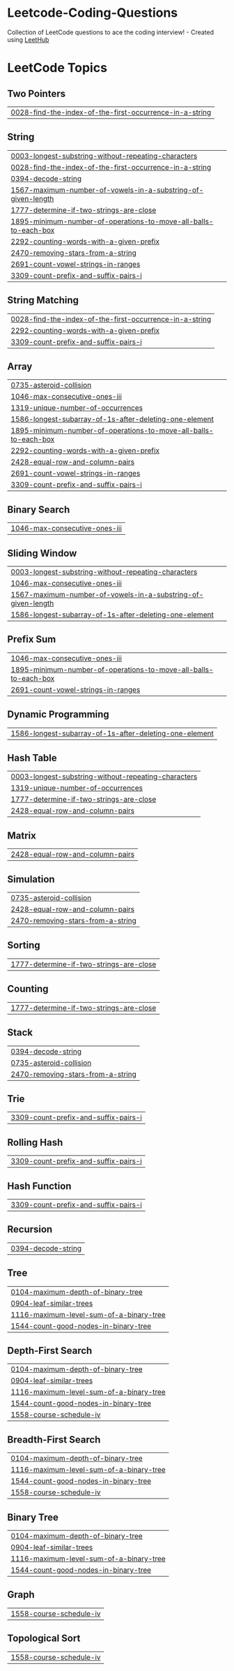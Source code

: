# Leetcode-Coding-Questions
Collection of LeetCode questions to ace the coding interview! - Created using [LeetHub](https://github.com/QasimWani/LeetHub)

<!---LeetCode Topics Start-->
# LeetCode Topics
## Two Pointers
|  |
| ------- |
| [0028-find-the-index-of-the-first-occurrence-in-a-string](https://github.com/Vibhushit07/Leetcode-Coding-Questions/tree/master/0028-find-the-index-of-the-first-occurrence-in-a-string) |
## String
|  |
| ------- |
| [0003-longest-substring-without-repeating-characters](https://github.com/Vibhushit07/Leetcode-Coding-Questions/tree/master/0003-longest-substring-without-repeating-characters) |
| [0028-find-the-index-of-the-first-occurrence-in-a-string](https://github.com/Vibhushit07/Leetcode-Coding-Questions/tree/master/0028-find-the-index-of-the-first-occurrence-in-a-string) |
| [0394-decode-string](https://github.com/Vibhushit07/Leetcode-Coding-Questions/tree/master/0394-decode-string) |
| [1567-maximum-number-of-vowels-in-a-substring-of-given-length](https://github.com/Vibhushit07/Leetcode-Coding-Questions/tree/master/1567-maximum-number-of-vowels-in-a-substring-of-given-length) |
| [1777-determine-if-two-strings-are-close](https://github.com/Vibhushit07/Leetcode-Coding-Questions/tree/master/1777-determine-if-two-strings-are-close) |
| [1895-minimum-number-of-operations-to-move-all-balls-to-each-box](https://github.com/Vibhushit07/Leetcode-Coding-Questions/tree/master/1895-minimum-number-of-operations-to-move-all-balls-to-each-box) |
| [2292-counting-words-with-a-given-prefix](https://github.com/Vibhushit07/Leetcode-Coding-Questions/tree/master/2292-counting-words-with-a-given-prefix) |
| [2470-removing-stars-from-a-string](https://github.com/Vibhushit07/Leetcode-Coding-Questions/tree/master/2470-removing-stars-from-a-string) |
| [2691-count-vowel-strings-in-ranges](https://github.com/Vibhushit07/Leetcode-Coding-Questions/tree/master/2691-count-vowel-strings-in-ranges) |
| [3309-count-prefix-and-suffix-pairs-i](https://github.com/Vibhushit07/Leetcode-Coding-Questions/tree/master/3309-count-prefix-and-suffix-pairs-i) |
## String Matching
|  |
| ------- |
| [0028-find-the-index-of-the-first-occurrence-in-a-string](https://github.com/Vibhushit07/Leetcode-Coding-Questions/tree/master/0028-find-the-index-of-the-first-occurrence-in-a-string) |
| [2292-counting-words-with-a-given-prefix](https://github.com/Vibhushit07/Leetcode-Coding-Questions/tree/master/2292-counting-words-with-a-given-prefix) |
| [3309-count-prefix-and-suffix-pairs-i](https://github.com/Vibhushit07/Leetcode-Coding-Questions/tree/master/3309-count-prefix-and-suffix-pairs-i) |
## Array
|  |
| ------- |
| [0735-asteroid-collision](https://github.com/Vibhushit07/Leetcode-Coding-Questions/tree/master/0735-asteroid-collision) |
| [1046-max-consecutive-ones-iii](https://github.com/Vibhushit07/Leetcode-Coding-Questions/tree/master/1046-max-consecutive-ones-iii) |
| [1319-unique-number-of-occurrences](https://github.com/Vibhushit07/Leetcode-Coding-Questions/tree/master/1319-unique-number-of-occurrences) |
| [1586-longest-subarray-of-1s-after-deleting-one-element](https://github.com/Vibhushit07/Leetcode-Coding-Questions/tree/master/1586-longest-subarray-of-1s-after-deleting-one-element) |
| [1895-minimum-number-of-operations-to-move-all-balls-to-each-box](https://github.com/Vibhushit07/Leetcode-Coding-Questions/tree/master/1895-minimum-number-of-operations-to-move-all-balls-to-each-box) |
| [2292-counting-words-with-a-given-prefix](https://github.com/Vibhushit07/Leetcode-Coding-Questions/tree/master/2292-counting-words-with-a-given-prefix) |
| [2428-equal-row-and-column-pairs](https://github.com/Vibhushit07/Leetcode-Coding-Questions/tree/master/2428-equal-row-and-column-pairs) |
| [2691-count-vowel-strings-in-ranges](https://github.com/Vibhushit07/Leetcode-Coding-Questions/tree/master/2691-count-vowel-strings-in-ranges) |
| [3309-count-prefix-and-suffix-pairs-i](https://github.com/Vibhushit07/Leetcode-Coding-Questions/tree/master/3309-count-prefix-and-suffix-pairs-i) |
## Binary Search
|  |
| ------- |
| [1046-max-consecutive-ones-iii](https://github.com/Vibhushit07/Leetcode-Coding-Questions/tree/master/1046-max-consecutive-ones-iii) |
## Sliding Window
|  |
| ------- |
| [0003-longest-substring-without-repeating-characters](https://github.com/Vibhushit07/Leetcode-Coding-Questions/tree/master/0003-longest-substring-without-repeating-characters) |
| [1046-max-consecutive-ones-iii](https://github.com/Vibhushit07/Leetcode-Coding-Questions/tree/master/1046-max-consecutive-ones-iii) |
| [1567-maximum-number-of-vowels-in-a-substring-of-given-length](https://github.com/Vibhushit07/Leetcode-Coding-Questions/tree/master/1567-maximum-number-of-vowels-in-a-substring-of-given-length) |
| [1586-longest-subarray-of-1s-after-deleting-one-element](https://github.com/Vibhushit07/Leetcode-Coding-Questions/tree/master/1586-longest-subarray-of-1s-after-deleting-one-element) |
## Prefix Sum
|  |
| ------- |
| [1046-max-consecutive-ones-iii](https://github.com/Vibhushit07/Leetcode-Coding-Questions/tree/master/1046-max-consecutive-ones-iii) |
| [1895-minimum-number-of-operations-to-move-all-balls-to-each-box](https://github.com/Vibhushit07/Leetcode-Coding-Questions/tree/master/1895-minimum-number-of-operations-to-move-all-balls-to-each-box) |
| [2691-count-vowel-strings-in-ranges](https://github.com/Vibhushit07/Leetcode-Coding-Questions/tree/master/2691-count-vowel-strings-in-ranges) |
## Dynamic Programming
|  |
| ------- |
| [1586-longest-subarray-of-1s-after-deleting-one-element](https://github.com/Vibhushit07/Leetcode-Coding-Questions/tree/master/1586-longest-subarray-of-1s-after-deleting-one-element) |
## Hash Table
|  |
| ------- |
| [0003-longest-substring-without-repeating-characters](https://github.com/Vibhushit07/Leetcode-Coding-Questions/tree/master/0003-longest-substring-without-repeating-characters) |
| [1319-unique-number-of-occurrences](https://github.com/Vibhushit07/Leetcode-Coding-Questions/tree/master/1319-unique-number-of-occurrences) |
| [1777-determine-if-two-strings-are-close](https://github.com/Vibhushit07/Leetcode-Coding-Questions/tree/master/1777-determine-if-two-strings-are-close) |
| [2428-equal-row-and-column-pairs](https://github.com/Vibhushit07/Leetcode-Coding-Questions/tree/master/2428-equal-row-and-column-pairs) |
## Matrix
|  |
| ------- |
| [2428-equal-row-and-column-pairs](https://github.com/Vibhushit07/Leetcode-Coding-Questions/tree/master/2428-equal-row-and-column-pairs) |
## Simulation
|  |
| ------- |
| [0735-asteroid-collision](https://github.com/Vibhushit07/Leetcode-Coding-Questions/tree/master/0735-asteroid-collision) |
| [2428-equal-row-and-column-pairs](https://github.com/Vibhushit07/Leetcode-Coding-Questions/tree/master/2428-equal-row-and-column-pairs) |
| [2470-removing-stars-from-a-string](https://github.com/Vibhushit07/Leetcode-Coding-Questions/tree/master/2470-removing-stars-from-a-string) |
## Sorting
|  |
| ------- |
| [1777-determine-if-two-strings-are-close](https://github.com/Vibhushit07/Leetcode-Coding-Questions/tree/master/1777-determine-if-two-strings-are-close) |
## Counting
|  |
| ------- |
| [1777-determine-if-two-strings-are-close](https://github.com/Vibhushit07/Leetcode-Coding-Questions/tree/master/1777-determine-if-two-strings-are-close) |
## Stack
|  |
| ------- |
| [0394-decode-string](https://github.com/Vibhushit07/Leetcode-Coding-Questions/tree/master/0394-decode-string) |
| [0735-asteroid-collision](https://github.com/Vibhushit07/Leetcode-Coding-Questions/tree/master/0735-asteroid-collision) |
| [2470-removing-stars-from-a-string](https://github.com/Vibhushit07/Leetcode-Coding-Questions/tree/master/2470-removing-stars-from-a-string) |
## Trie
|  |
| ------- |
| [3309-count-prefix-and-suffix-pairs-i](https://github.com/Vibhushit07/Leetcode-Coding-Questions/tree/master/3309-count-prefix-and-suffix-pairs-i) |
## Rolling Hash
|  |
| ------- |
| [3309-count-prefix-and-suffix-pairs-i](https://github.com/Vibhushit07/Leetcode-Coding-Questions/tree/master/3309-count-prefix-and-suffix-pairs-i) |
## Hash Function
|  |
| ------- |
| [3309-count-prefix-and-suffix-pairs-i](https://github.com/Vibhushit07/Leetcode-Coding-Questions/tree/master/3309-count-prefix-and-suffix-pairs-i) |
## Recursion
|  |
| ------- |
| [0394-decode-string](https://github.com/Vibhushit07/Leetcode-Coding-Questions/tree/master/0394-decode-string) |
## Tree
|  |
| ------- |
| [0104-maximum-depth-of-binary-tree](https://github.com/Vibhushit07/Leetcode-Coding-Questions/tree/master/0104-maximum-depth-of-binary-tree) |
| [0904-leaf-similar-trees](https://github.com/Vibhushit07/Leetcode-Coding-Questions/tree/master/0904-leaf-similar-trees) |
| [1116-maximum-level-sum-of-a-binary-tree](https://github.com/Vibhushit07/Leetcode-Coding-Questions/tree/master/1116-maximum-level-sum-of-a-binary-tree) |
| [1544-count-good-nodes-in-binary-tree](https://github.com/Vibhushit07/Leetcode-Coding-Questions/tree/master/1544-count-good-nodes-in-binary-tree) |
## Depth-First Search
|  |
| ------- |
| [0104-maximum-depth-of-binary-tree](https://github.com/Vibhushit07/Leetcode-Coding-Questions/tree/master/0104-maximum-depth-of-binary-tree) |
| [0904-leaf-similar-trees](https://github.com/Vibhushit07/Leetcode-Coding-Questions/tree/master/0904-leaf-similar-trees) |
| [1116-maximum-level-sum-of-a-binary-tree](https://github.com/Vibhushit07/Leetcode-Coding-Questions/tree/master/1116-maximum-level-sum-of-a-binary-tree) |
| [1544-count-good-nodes-in-binary-tree](https://github.com/Vibhushit07/Leetcode-Coding-Questions/tree/master/1544-count-good-nodes-in-binary-tree) |
| [1558-course-schedule-iv](https://github.com/Vibhushit07/Leetcode-Coding-Questions/tree/master/1558-course-schedule-iv) |
## Breadth-First Search
|  |
| ------- |
| [0104-maximum-depth-of-binary-tree](https://github.com/Vibhushit07/Leetcode-Coding-Questions/tree/master/0104-maximum-depth-of-binary-tree) |
| [1116-maximum-level-sum-of-a-binary-tree](https://github.com/Vibhushit07/Leetcode-Coding-Questions/tree/master/1116-maximum-level-sum-of-a-binary-tree) |
| [1544-count-good-nodes-in-binary-tree](https://github.com/Vibhushit07/Leetcode-Coding-Questions/tree/master/1544-count-good-nodes-in-binary-tree) |
| [1558-course-schedule-iv](https://github.com/Vibhushit07/Leetcode-Coding-Questions/tree/master/1558-course-schedule-iv) |
## Binary Tree
|  |
| ------- |
| [0104-maximum-depth-of-binary-tree](https://github.com/Vibhushit07/Leetcode-Coding-Questions/tree/master/0104-maximum-depth-of-binary-tree) |
| [0904-leaf-similar-trees](https://github.com/Vibhushit07/Leetcode-Coding-Questions/tree/master/0904-leaf-similar-trees) |
| [1116-maximum-level-sum-of-a-binary-tree](https://github.com/Vibhushit07/Leetcode-Coding-Questions/tree/master/1116-maximum-level-sum-of-a-binary-tree) |
| [1544-count-good-nodes-in-binary-tree](https://github.com/Vibhushit07/Leetcode-Coding-Questions/tree/master/1544-count-good-nodes-in-binary-tree) |
## Graph
|  |
| ------- |
| [1558-course-schedule-iv](https://github.com/Vibhushit07/Leetcode-Coding-Questions/tree/master/1558-course-schedule-iv) |
## Topological Sort
|  |
| ------- |
| [1558-course-schedule-iv](https://github.com/Vibhushit07/Leetcode-Coding-Questions/tree/master/1558-course-schedule-iv) |
<!---LeetCode Topics End-->